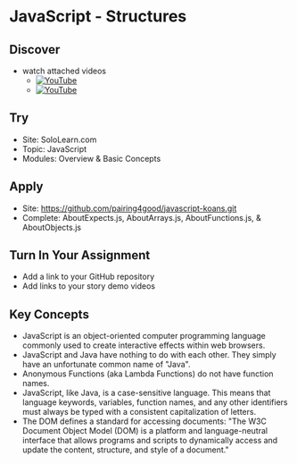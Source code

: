 # JavaScript - Structures

## Discover
-  watch attached videos
	- [![YouTube](https://i.ytimg.com/vi/Mxu04RMBTcw/default.jpg)](https://www.youtube.com/watch?v=Mxu04RMBTcw)
	- [![YouTube](https://i.ytimg.com/vi/ZNbFagCBlwo/default.jpg)](https://www.youtube.com/watch?v=ZNbFagCBlwo)

## Try
- Site: SoloLearn.com
- Topic: JavaScript
- Modules: Overview & Basic Concepts

## Apply
- Site: https://github.com/pairing4good/javascript-koans.git
- Complete: AboutExpects.js, AboutArrays.js, AboutFunctions.js, & AboutObjects.js

## Turn In Your Assignment
- Add a link to your GitHub repository
- Add links to your story demo videos

## Key Concepts
- JavaScript is an object-oriented computer programming language commonly used to create interactive effects within web browsers.
- JavaScript and Java have nothing to do with each other.  They simply have an unfortunate common name of "Java".
- Anonymous Functions (aka Lambda Functions) do not have function names.
- JavaScript, like Java, is a case-sensitive language. This means that language keywords, variables, function names, and any other identifiers must always be typed with a consistent capitalization of letters.
- The DOM defines a standard for accessing documents: "The W3C Document Object Model (DOM) is a platform and language-neutral interface that allows programs and scripts to dynamically access and update the content, structure, and style of a document."
